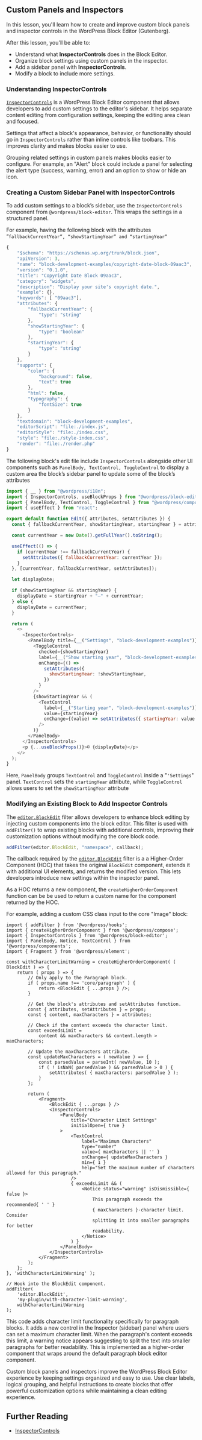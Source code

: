 ## **Custom Panels and Inspectors**

In this lesson, you'll learn how to create and improve custom block panels and inspector controls in the WordPress Block Editor (Gutenberg).

After this lesson, you'll be able to:

- Understand what **InspectorControls** does in the Block Editor.
- Organize block settings using custom panels in the inspector.
- Add a sidebar panel with **InspectorControls**.
- Modify a block to include more settings.

### **Understanding InspectorControls**

[`InspectorControls`](https://github.com/WordPress/gutenberg/blob/HEAD/packages/block-editor/src/components/inspector-controls/README.md) is a WordPress Block Editor component that allows developers to add custom settings to the editor's sidebar. It helps separate content editing from configuration settings, keeping the editing area clean and focused.

Settings that affect a block's appearance, behavior, or functionality should go in `InspectorControls` rather than inline controls like toolbars. This improves clarity and makes blocks easier to use.

Grouping related settings in custom panels makes blocks easier to configure. For example, an "Alert" block could include a panel for selecting the alert type (success, warning, error) and an option to show or hide an icon.

### **Creating a Custom Sidebar Panel with InspectorControls**

To add custom settings to a block’s sidebar, use the `InspectorControls` component from `@wordpress/block-editor`. This wraps the settings in a structured panel.

For example, having the following block with the attributes “`fallbackCurrentYear”, “showStartingYear” and “startingYear”`

```javascript
{
	"$schema": "https://schemas.wp.org/trunk/block.json",
	"apiVersion": 3,
	"name": "block-development-examples/copyright-date-block-09aac3",
	"version": "0.1.0",
	"title": "Copyright Date Block 09aac3",
	"category": "widgets",
	"description": "Display your site's copyright date.",
	"example": {},
	"keywords": [ "09aac3"],
	"attributes": {
		"fallbackCurrentYear": {
			"type": "string"
		},
		"showStartingYear": {
			"type": "boolean"
		},
		"startingYear": {
			"type": "string"
		}
	},
	"supports": {
		"color": {
			"background": false,
			"text": true
		},
		"html": false,
		"typography": {
			"fontSize": true
		}
	},
	"textdomain": "block-development-examples",
	"editorScript": "file:./index.js",
	"editorStyle": "file:./index.css",
	"style": "file:./style-index.css",
	"render": "file:./render.php"
}
```

The following block's edit file include `InspectorControls` alongside other UI components such as `PanelBody, TextControl, ToggleControl` to display a custom area the block’s sidebar panel to update some of the block’s attributes

```javascript
import { __ } from "@wordpress/i18n";
import { InspectorControls, useBlockProps } from "@wordpress/block-editor";
import { PanelBody, TextControl, ToggleControl } from "@wordpress/components";
import { useEffect } from "react";

export default function Edit({ attributes, setAttributes }) {
  const { fallbackCurrentYear, showStartingYear, startingYear } = attributes;

  const currentYear = new Date().getFullYear().toString();

  useEffect(() => {
    if (currentYear !== fallbackCurrentYear) {
      setAttributes({ fallbackCurrentYear: currentYear });
    }
  }, [currentYear, fallbackCurrentYear, setAttributes]);

  let displayDate;

  if (showStartingYear && startingYear) {
    displayDate = startingYear + "–" + currentYear;
  } else {
    displayDate = currentYear;
  }

  return (
    <>
      <InspectorControls>
        <PanelBody title={__("Settings", "block-development-examples")}>
          <ToggleControl
            checked={showStartingYear}
            label={__("Show starting year", "block-development-examples")}
            onChange={() =>
              setAttributes({
                showStartingYear: !showStartingYear,
              })
            }
          />
          {showStartingYear && (
            <TextControl
              label={__("Starting year", "block-development-examples")}
              value={startingYear}
              onChange={(value) => setAttributes({ startingYear: value })}
            />
          )}
        </PanelBody>
      </InspectorControls>
      <p {...useBlockProps()}>© {displayDate}</p>
    </>
  );
}
```

Here, `PanelBody` groups `TextControl` and `ToggleControl` inside a "`'Settings`" panel. `TextControl` sets the `startingYear` attribute, while `ToggleControl` allows users to set the `showStartingYear` attribute

### **Modifying an Existing Block to Add Inspector Controls**

The [`editor.BlockEdit`](https://developer.wordpress.org/block-editor/reference-guides/filters/block-filters/#editor-blockedit) filter allows developers to enhance block editing by injecting custom components into the block editor. This filter is used with `addFilter()` to wrap existing blocks with additional controls, improving their customization options without modifying the core block code.

```javascript
addFilter(editor.BlockEdit, "namespace", callback);
```

The callback required by the [`editor.BlockEdit`](https://developer.wordpress.org/block-editor/reference-guides/filters/block-filters/#editor-blockedit) filter is a a Higher-Order Component (HOC) that takes the original `BlockEdit` component, extends it with additional UI elements, and returns the modified version. This lets developers introduce new settings within the inspector panel.

As a HOC returns a new component, the `createHigherOrderComponent` function can be be used to return a custom name for the component returned by the HOC.

For example, adding a custom CSS class input to the core "Image" block:

```
import { addFilter } from '@wordpress/hooks';
import { createHigherOrderComponent } from '@wordpress/compose';
import { InspectorControls } from '@wordpress/block-editor';
import { PanelBody, Notice, TextControl } from '@wordpress/components';
import { Fragment } from '@wordpress/element';

const withCharacterLimitWarning = createHigherOrderComponent( ( BlockEdit ) => {
	return ( props ) => {
		// Only apply to the Paragraph block.
		if ( props.name !== 'core/paragraph' ) {
			return <BlockEdit { ...props } />;
		}

		// Get the block's attributes and setAttributes function.
		const { attributes, setAttributes } = props;
		const { content, maxCharacters } = attributes;

		// Check if the content exceeds the character limit.
		const exceedsLimit =
			content && maxCharacters && content.length > maxCharacters;

		// Update the maxCharacters attribute.
		const updateMaxCharacters = ( newValue ) => {
			const parsedValue = parseInt( newValue, 10 );
			if ( ! isNaN( parsedValue ) && parsedValue > 0 ) {
				setAttributes( { maxCharacters: parsedValue } );
			}
		};

		return (
			<Fragment>
				<BlockEdit { ...props } />
				<InspectorControls>
					<PanelBody
						title="Character Limit Settings"
						initialOpen={ true }
					>
						<TextControl
							label="Maximum Characters"
							type="number"
							value={ maxCharacters || '' }
							onChange={ updateMaxCharacters }
							min={ 1 }
							help="Set the maximum number of characters allowed for this paragraph."
						/>
						{ exceedsLimit && (
							<Notice status="warning" isDismissible={ false }>
								This paragraph exceeds the recommended{ ' ' }
								{ maxCharacters }-character limit. Consider
								splitting it into smaller paragraphs for better
								readability.
							</Notice>
						) }
					</PanelBody>
				</InspectorControls>
			</Fragment>
		);
	};
}, 'withCharacterLimitWarning' );

// Hook into the BlockEdit component.
addFilter(
	'editor.BlockEdit',
	'my-plugin/with-character-limit-warning',
	withCharacterLimitWarning
);
```

This code adds character limit functionality specifically for paragraph blocks. It adds a new control in the Inspector (sidebar) panel where users can set a maximum character limit. When the paragraph's content exceeds this limit, a warning notice appears suggesting to split the text into smaller paragraphs for better readability. This is implemented as a higher-order component that wraps around the default paragraph block editor component.

Custom block panels and inspectors improve the WordPress Block Editor experience by keeping settings organized and easy to use. Use clear labels, logical grouping, and helpful instructions to create blocks that offer powerful customization options while maintaining a clean editing experience.

## Further Reading

- [InspectorControls](https://github.com/WordPress/gutenberg/blob/HEAD/packages/block-editor/src/components/inspector-controls/README.md)
